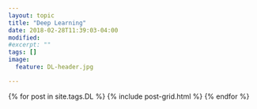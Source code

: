 ```yaml
---
layout: topic
title: "Deep Learning"
date: 2018-02-28T11:39:03-04:00
modified:
#excerpt: ""
tags: []
image:
  feature: DL-header.jpg

---
```


<div class="tiles">
{% for post in site.tags.DL %}
  {% include post-grid.html %}
{% endfor %}
</div><!-- /.tiles -->

